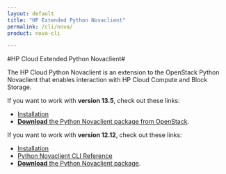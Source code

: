 ```yaml
---
layout: default
title: "HP Extended Python Novaclient"
permalink: /cli/nova/
product: nova-cli

---
```

#HP Cloud Extended Python Novaclient#

The HP Cloud Python Novaclient is an extension to the OpenStack Python Novaclient that enables interaction with HP Cloud Compute and Block Storage.  

If you want to work with **version 13.5**, check out these links:

* [Installation](https://community.hpcloud.com/article/cloud-135-cli-installation-instructions)
* [**Download** the Python Novaclient package from OpenStack](http://docs.openstack.org/user-guide/content/install_clients.html).

If you want to work with **version 12.12**, check out these links:

* [Installation](/cli/nova/install)
* [Python Novaclient CLI Reference](/cli/nova/reference)
* [**Download** the Python Novaclient package](/file/python-novaclient_2.6.8-17.tar.gz).

